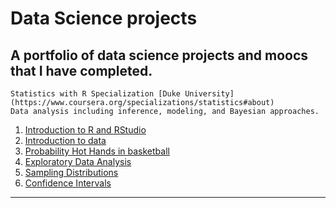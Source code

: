 # Data Science projects
A portfolio of data science projects and moocs that I have completed.
---
    Statistics with R Specialization [Duke University](https://www.coursera.org/specializations/statistics#about)
    Data analysis including inference, modeling, and Bayesian approaches.
1. [Introduction to R and RStudio](http://htmlpreview.github.io/?https://github.com/FabianPeri/Data-Science-projects/blob/master/Statistics-with-R-Duke/01%20-%20Probability%20and%20Data/01_-_Introduction_to_R_and_RStudio.html)
2. [Introduction to data](http://htmlpreview.github.io/?https://github.com/FabianPeri/Data-Science-projects/blob/master/Statistics-with-R-Duke/01%20-%20Probability%20and%20Data/02_-_Introduction_to_data.html)
3. [Probability Hot Hands in basketball](http://htmlpreview.github.io/?https://github.com/FabianPeri/Data-Science-projects/blob/master/Statistics-with-R-Duke/01%20-%20Probability%20and%20Data/03_-_Probability_Hot_Hands_in_basketball.html)
4. [Exploratory Data Analysis](http://htmlpreview.github.io/?https://github.com/FabianPeri/Data-Science-projects/blob/master/Statistics-with-R-Duke/01%20-%20Probability%20and%20Data/04_-_Exploratory_Data_Analysis.html)
5. [Sampling Distributions](http://htmlpreview.github.io/?https://github.com/FabianPeri/Data-Science-projects/blob/master/Statistics-with-R-Duke/02%20-%20Inferential%20Statistics/01_-_Sampling_Distributions.html)
6. [Confidence Intervals](http://htmlpreview.github.io/?https://github.com/FabianPeri/Data-Science-projects/blob/master/Statistics-with-R-Duke/02%20-%20Inferential%20Statistics/02_-_Confidence_Intervals.html)
---
